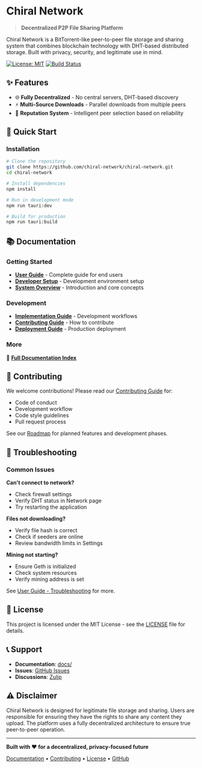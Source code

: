 # Chiral Network

> **Decentralized P2P File Sharing Platform**

Chiral Network is a BitTorrent-like peer-to-peer file storage and sharing system that combines blockchain technology with DHT-based distributed storage. Built with privacy, security, and legitimate use in mind.

[![License: MIT](https://img.shields.io/badge/License-MIT-blue.svg)](LICENSE)
[![Build Status](https://github.com/chiral-network/chiral-network/workflows/test/badge.svg)](https://github.com/chiral-network/chiral-network/actions)

## ✨ Features

- 🌐 **Fully Decentralized** - No central servers, DHT-based discovery
- ⚡ **Multi-Source Downloads** - Parallel downloads from multiple peers
- 🎯 **Reputation System** - Intelligent peer selection based on reliability

## 🚀 Quick Start

### Installation

```bash
# Clone the repository
git clone https://github.com/chiral-network/chiral-network.git
cd chiral-network

# Install dependencies
npm install

# Run in development mode
npm run tauri:dev

# Build for production
npm run tauri:build
```

## 📚 Documentation

### Getting Started
- **[User Guide](docs/user-guide.md)** - Complete guide for end users
- **[Developer Setup](docs/developer-setup.md)** - Development environment setup
- **[System Overview](docs/system-overview.md)** - Introduction and core concepts

### Development
- **[Implementation Guide](docs/implementation-guide.md)** - Development workflows
- **[Contributing Guide](docs/contributing.md)** - How to contribute
- **[Deployment Guide](docs/deployment-guide.md)** - Production deployment

### More

📖 **[Full Documentation Index](docs/index.md)**

## 🤝 Contributing

We welcome contributions! Please read our [Contributing Guide](docs/contributing.md) for:
- Code of conduct
- Development workflow
- Code style guidelines
- Pull request process

See our [Roadmap](docs/roadmap.md) for planned features and development phases.

## 🐛 Troubleshooting

### Common Issues

**Can't connect to network?**
- Check firewall settings
- Verify DHT status in Network page
- Try restarting the application

**Files not downloading?**
- Verify file hash is correct
- Check if seeders are online
- Review bandwidth limits in Settings

**Mining not starting?**
- Ensure Geth is initialized
- Check system resources
- Verify mining address is set

See [User Guide - Troubleshooting](docs/user-guide.md#troubleshooting) for more.

## 📄 License

This project is licensed under the MIT License - see the [LICENSE](LICENSE) file for details.

## 📞 Support

- **Documentation**: [docs/](docs/index.md)
- **Issues**: [GitHub Issues](https://github.com/Aery1e/chiral-network/issues)
- **Discussions**: [Zulip](https://brooknet.zulipchat.com/join/f3jj4k2okvlfpu5vykz5kkk5/)

## ⚠️ Disclaimer

Chiral Network is designed for legitimate file storage and sharing. Users are responsible for ensuring they have the rights to share any content they upload. The platform uses a fully decentralized architecture to ensure true peer-to-peer operation.

---

**Built with ❤️ for a decentralized, privacy-focused future**

[Documentation](docs/index.md) • [Contributing](docs/contributing.md) • [License](LICENSE) • [GitHub](https://github.com/Aery1e/chiral-network)
